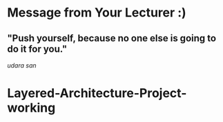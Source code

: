 # Message from Your Lecturer :)
## "Push yourself, because no one else is going to do it for you." 
_udara san_

# Layered-Architecture-Project-working
